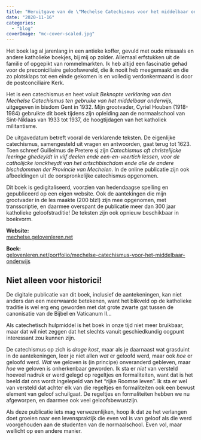 ```yaml
---
title: "Heruitgave van de \"Mechelse Catechismus voor het middelbaar onderwijs\""
date: "2020-11-16"
categories: 
  - "blog"
coverImage: "mc-cover-scaled.jpg"
---
```


Het boek lag al jarenlang in een antieke koffer, gevuld met oude missaals en andere katholieke boekjes, bij mij op zolder. Allemaal erfstukken uit de familie of opgepikt van rommelmarkten. Ik heb altijd een fascinatie gehad voor de preconiciliaire geloofswereld, die ik nooit heb meegemaakt en die zo plotsklaps tot een einde gekomen is en volledig verdonkermaand is door de postconciliaire Kerk.

Het is een catechismus en heet voluit _Beknopte verklaring van den Mechelse Catechismus ten gebruike van het middelbaar onderwijs,_ uitgegeven in bisdom Gent in 1932. Mijn grootvader, Cyriel Houben (1918-1984) gebruikte dit boek tijdens zijn opleiding aan de normaalschool van Sint-Niklaas van 1933 tot 1937, de hoogtijdagen van het katholiek militantisme.

De uitgavedatum betreft vooral de verklarende teksten. De eigenlijke catechismus, samengesteld uit vragen en antwoorden, gaat terug tot 1623. Toen schreef Guilielmus de Pretere sj zijn _Catechismus oft christelijcke leeringe ghedeyldt in viif deelen ende een-en-veertich lessen, voor de catholijcke ionckheydt van het artschbischdom ende alle de andere bischdommen der Provincie van Mechelen_. In de online publicatie zijn ook afbeeldingen uit de oorspronkelijke catechismus opgenomen.

Dit boek is gedigitaliseerd, voorzien van hedendaagse spelling en gepubliceerd op een eigen website. Ook de aantekingen die mijn grootvader in de les maakte (200 blz!) zijn mee opgenomen, met transscriptie, en daarmee overspant de publicatie meer dan 300 jaar katholieke geloofstraditie! De teksten zijn ook opnieuw beschikbaar in boekvorm.

**Website:**  
[mechelse.gelovenleren.net](https://mechelse.gelovenleren.net/)

**Boek:**   
[gelovenleren.net/portfolio/mechelse-catechismus-voor-het-middelbaar-onderwijs](/portfolio/mechelse-catechismus-voor-het-middelbaar-onderwijs)

## Niet alleen voor historici!

De digitale publicatie van dit boek, inclusief de aantekeningen, kan niet anders dan een meerwaarde betekenen, want het blikveld op de katholieke traditie is wel erg eng geworden met dat grote zwarte gat tussen de canonisatie van de Bijbel en Vaticanum II…

Als catechetisch hulpmiddel is het boek in onze tijd niet meer bruikbaar, maar dat wil niet zeggen dat het slechts vanuit geschiedkundig oogpunt interessant zou kunnen zijn.

De catechismus op zich is _droge kost_, maar als je daarnaast wat grasduint in de aantekeningen, leer je niet allen _wat_ er geloofd werd, maar ook _hoe_ er geloofd werd. _Wat_ we geloven is (in principe) onveranderd gebleven, maar _hoe_ we geloven is onherkenbaar geworden. Ik sta er _niet_ van versteld hoeveel nadruk er werd gelegd op regeltjes en formaliteiten, want dat is het beeld dat ons wordt ingelepeld van het “rijke Roomse leven”. Ik sta er wel van versteld dat achter elk van die regeltjes en formaliteiten ook een bewust element van geloof schuilgaat. De regeltjes en formaliteiten hebben we nu afgeworpen, en daarmee ook veel geloofsbewustzijn.

Als deze publicatie iets mag verwezenlijken, hoop ik dat ze het verlangen doet groeien naar een levenspraktijk die even vol is van geloof als die werd voorgehouden aan de studenten van de normaalschool. Even vol, maar wellicht op een andere manier.

